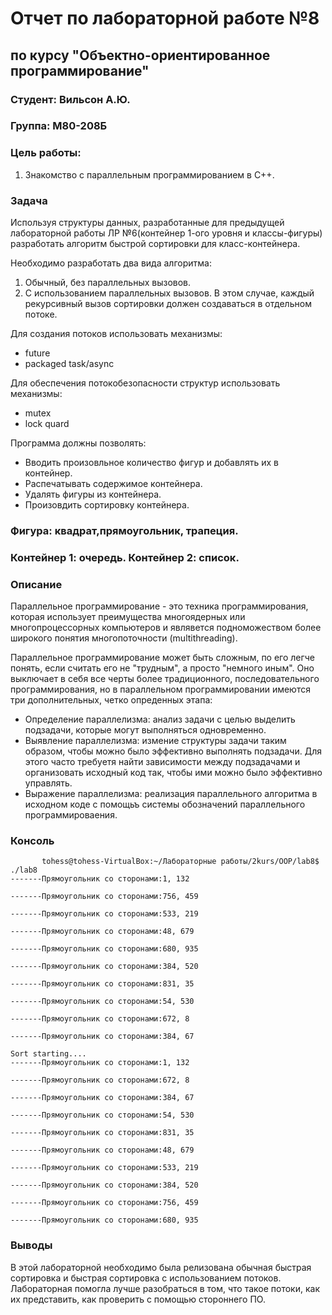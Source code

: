 # Отчет по лабораторной работе №8
## по курсу "Объектно-ориентированное программирование"

### Студент: Вильсон А.Ю.
### Группа: М80-208Б

### Цель работы:
1. Знакомство с параллельным программированием в С++.

### Задача
Используя структуры данных, разработанные для предыдущей лабораторной работы ЛР №6(контейнер 1-ого уровня и классы-фигуры) разработать алгоритм быстрой сортировки для класс-контейнера.

Необходимо разработать два вида алгоритма:
1. Обычный, без параллельных вызовов.
2. С использованием параллельных вызовов. В этом случае, каждый рекурсивный вызов сортировки должен создаваться в отдельном потоке.

Для создания потоков использовать механизмы:
* future
* packaged task/async

Для обеспечения потокобезопасности структур использовать механизмы:
* mutex
* lock quard

Программа должны позволять:
* Вводить произовльное количество фигур и добавлять их в контейнер.
* Распечатывать содержимое контейнера.
* Удалять фигуры из контейнера.
* Произовдить сортировку контейнера.

### Фигура: квадрат,прямоугольник, трапеция.
### Контейнер 1: очередь. Контейнер 2: список.

### Описание

Параллельное программирование - это техника программирования, которая использует преимущества многоядерных или многопроцессорных компьютеров и являвется подноможеством более широкого понятия многопоточности (multithreading).

Параллельное программирование может быть сложным, по его легче понять, если считать его не "трудным", а просто "немного иным". Оно выключает в себя все черты более традиционного, последовательного программирования, но в параллельном программировании имеются три дополнительных, четко опреденных этапа:
* Определение параллелизма: анализ задачи с целью выделить подзадачи, которые могут выполняться одновременно.
* Выявление параллелизма: измение структуры задачи таким образом, чтобы можно было эффективно выполнять подзадачи. Для этого часто требуетя найти зависимости между подзадачами и организовать исходный код так, чтобы ими можно было эффективно управлять.
* Выражение параллелизма: реализация параллельного алгоритма в исходном коде с помощьъ системы обозначений параллельного программироваения.


### Консоль
           tohess@tohess-VirtualBox:~/Лабораторные работы/2kurs/OOP/lab8$ ./lab8 
    -------Прямоугольник со сторонами:1, 132

    -------Прямоугольник со сторонами:756, 459

    -------Прямоугольник со сторонами:533, 219

    -------Прямоугольник со сторонами:48, 679

    -------Прямоугольник со сторонами:680, 935

    -------Прямоугольник со сторонами:384, 520

    -------Прямоугольник со сторонами:831, 35

    -------Прямоугольник со сторонами:54, 530

    -------Прямоугольник со сторонами:672, 8

    -------Прямоугольник со сторонами:384, 67

    Sort starting....
    -------Прямоугольник со сторонами:1, 132

    -------Прямоугольник со сторонами:672, 8

    -------Прямоугольник со сторонами:384, 67

    -------Прямоугольник со сторонами:54, 530

    -------Прямоугольник со сторонами:831, 35

    -------Прямоугольник со сторонами:48, 679

    -------Прямоугольник со сторонами:533, 219

    -------Прямоугольник со сторонами:384, 520

    -------Прямоугольник со сторонами:756, 459

    -------Прямоугольник со сторонами:680, 935



### Выводы

В этой лабораторной необходимо была релизована обычная быстрая сортировка и быстрая сортировка с использованием потоков. Лабораторная помогла лучше разобраться в том, что такое потоки, как их представить, как проверить с помощью стороннего ПО.
